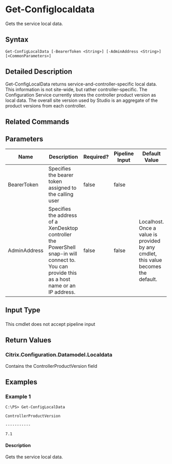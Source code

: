 ﻿
# Get-Configlocaldata
Gets the service local data.
## Syntax
```
Get-ConfigLocalData [-BearerToken <String>] [-AdminAddress <String>] [<CommonParameters>]
```
## Detailed Description
Get-ConfigLocalData returns service-and-controller-specific local data. This information is not site-wide, but rather controller-specific. The Configuration Service currently stores the controller product version as local data. The overall site version used by Studio is an aggregate of the product versions from each controller.


## Related Commands

## Parameters
| Name   | Description | Required? | Pipeline Input | Default Value |
| --- | --- | --- | --- | --- |
| BearerToken | Specifies the bearer token assigned to the calling user | false | false |  |
| AdminAddress | Specifies the address of a XenDesktop controller the PowerShell snap-in will connect to. You can provide this as a host name or an IP address. | false | false | Localhost. Once a value is provided by any cmdlet, this value becomes the default. |

## Input Type

### 
This cmdlet does not accept pipeline input
## Return Values

### Citrix.Configuration.Datamodel.Localdata
Contains the ControllerProductVersion field
## Examples

### Example 1
```
C:\PS> Get-ConfigLocalData

ControllerProductVersion

-----------

7.1
```
#### Description
Gets the service local data.
